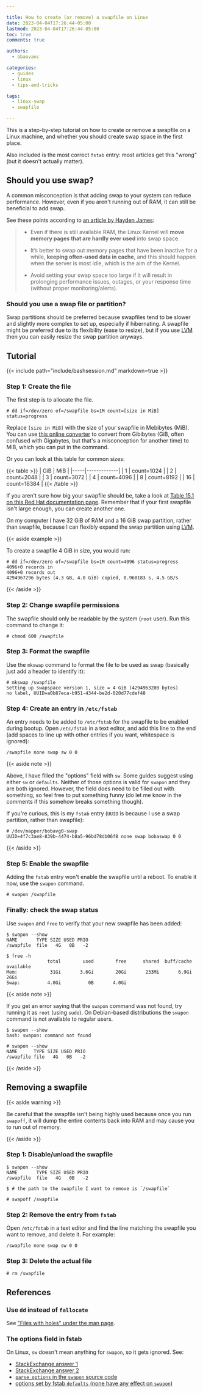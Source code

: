 ```yaml
---

title: How to create (or remove) a swapfile on Linux
date: 2023-04-04T17:26:44-05:00
lastmod: 2023-04-04T17:26:44-05:00
toc: true
comments: true

authors:
  - bbaovanc

categories:
  - guides
  - linux
  - tips-and-tricks

tags:
  - linux-swap
  - swapfile

---
```


This is a step-by-step tutorial on how to create or remove a swapfile on a Linux
machine, and whether you should create swap space in the first place.

Also included is the most correct `fstab` entry: most articles get this "wrong"
(but it doesn't actually matter).

<!--more-->

## Should you use swap?

A common misconception is that adding swap to your system can reduce
performance. However, even if you aren't running out of RAM, it can still be
beneficial to add swap.

See these points according to [an article by Hayden James][always-add-swap]:

> - Even if there is still available RAM, the Linux Kernel will **move memory
>   pages that are hardly ever used** into swap space.
>
> - It’s better to swap out memory pages that have been inactive for a while,
>   **keeping often-used data in cache**, and this should happen when the server
>   is most idle, which is the aim of the Kernel.
>
> - Avoid setting your swap space too large if it will result in prolonging
>   performance issues, outages, or your response time (without proper
>   monitoring/alerts).

[always-add-swap]: https://haydenjames.io/linux-performance-almost-always-add-swap-space/

### Should you use a swap file or partition?

Swap partitions should be preferred because swapfiles tend to be slower and
slightly more complex to set up, especially if hibernating. A swapfile might be
preferred due to its flexibility (ease to resize), but if you use
[LVM][lvm-archwiki] then you can easily resize the swap partition anyways.

[lvm-archwiki]: https://wiki.archlinux.org/title/LVM

## Tutorial

{{< include path="include/bashsession.md" markdown=true >}}

### Step 1: Create the file

The first step is to allocate the file.

```bashsession
# dd if=/dev/zero of=/swapfile bs=1M count=[size in MiB] status=progress
```

Replace `[size in MiB]` with the size of your swapfile in Mebibytes (MiB). You
can use [this online converter](https://www.convertunits.com/from/GiB/to/MiB) to
convert from Gibibytes (GiB, often confused with Gigabytes, but that's a
misconception for another time) to MiB, which you can put in the command.

Or you can look at this table for common sizes:

{{< table >}}
| GiB | MiB         |
|-----|-------------|
| 1   | count=1024  |
| 2   | count=2048  |
| 3   | count=3072  |
| 4   | count=4096  |
| 8   | count=8192  |
| 16  | count=16384 |
{{< /table >}}

If you aren't sure how big your swapfile should be, take a look at [Table 15.1
on this Red Hat documentation page][redhat-swap-table]. Remember that if your
first swapfile isn't large enough, you can create another one.

[redhat-swap-table]: https://access.redhat.com/documentation/en-us/red_hat_enterprise_linux/7/html/storage_administration_guide/ch-swapspace#tb-recommended-system-swap-space

On my computer I have 32 GiB of RAM and a 16 GiB swap partition, rather than
swapfile, because I can flexibly expand the swap partition using
[LVM][lvm-archwiki].

{{< aside example >}}

To create a swapfile 4 GiB in size, you would run:

```bashsession
# dd if=/dev/zero of=/swapfile bs=1M count=4096 status=progress
4096+0 records in
4096+0 records out
4294967296 bytes (4.3 GB, 4.0 GiB) copied, 0.960183 s, 4.5 GB/s
```

{{< /aside >}}

### Step 2: Change swapfile permissions

The swapfile should only be readable by the system (`root` user). Run this
command to change it:

```bashsession
# chmod 600 /swapfile
```

### Step 3: Format the swapfile

Use the `mkswap` command to format the file to be used as swap (basically just
add a header to identify it):

```bashsession
# mkswap /swapfile
Setting up swapspace version 1, size = 4 GiB (4294963200 bytes)
no label, UUID=a0b87eca-b951-4344-be2d-020d77cdef48
```

### Step 4: Create an entry in `/etc/fstab`

An entry needs to be added to `/etc/fstab` for the swapfile to be enabled during
bootup. Open `/etc/fstab` in a text editor, and add this line to the end (add
spaces to line up with other entries if you want, whitespace is ignored):

```text
/swapfile none swap sw 0 0
```

{{< aside note >}}

Above, I have filled the "options" field with `sw`. Some guides suggest using
either `sw` or `defaults`. Neither of those options is valid for `swapon` and
they are both ignored. However, the field does need to be filled out with
something, so feel free to put something funny (do let me know in the comments
if this somehow breaks something though).

If you're curious, this is my `fstab` entry (`UUID` is because I use a swap
partition, rather than swapfile):

```text
# /dev/mapper/bobavg0-swap
UUID=4f7c3ae8-839b-4474-b8a5-96bd78db06f8 none swap bobaswap 0 0
```

{{< /aside >}}

### Step 5: Enable the swapfile

Adding the `fstab` entry won't enable the swapfile until a reboot. To enable it
now, use the `swapon` command.

```bashsession
# swapon /swapfile
```

### Finally: check the swap status

Use `swapon` and `free` to verify that your new swapfile has been added:

```bashsession
$ swapon --show
NAME       TYPE SIZE USED PRIO
/swapfile  file   4G   0B   -2

$ free -h
               total        used        free      shared  buff/cache   available
Mem:            31Gi       3.6Gi        20Gi       233Mi       6.9Gi        26Gi
Swap:          4.0Gi          0B       4.0Gi
```

{{< aside note >}}

If you get an error saying that the `swapon` command was not found, try running
it as `root` (using `sudo`). On Debian-based distributions the `swapon` command
is not available to regular users.

```bashsession
$ swapon --show
bash: swapon: command not found

# swapon --show
NAME      TYPE SIZE USED PRIO
/swapfile file   4G   0B   -2
```

{{< /aside >}}

## Removing a swapfile

{{< aside warning >}}

Be careful that the swapfile isn't being highly used because once you run
`swapoff`, it will dump the entire contents back into RAM and may cause you to
run out of memory.

{{< /aside >}}

### Step 1: Disable/unload the swapfile

```bashsession
$ swapon --show
NAME       TYPE SIZE USED PRIO
/swapfile  file   4G   0B   -2

$ # the path to the swapfile I want to remove is `/swapfile`

# swapoff /swapfile
```

### Step 2: Remove the entry from `fstab`

Open `/etc/fstab` in a text editor and find the line matching the swapfile you
want to remove, and delete it. For example:

```text
/swapfile none swap sw 0 0
```

### Step 3: Delete the actual file

```bashsession
# rm /swapfile
```

## References

### Use `dd` instead of `fallocate`

See ["Files with holes" under the man page][swapon-holes-man].

[swapon-holes-man]: https://man.archlinux.org/man/core/util-linux/swapon.8.en#Files_with_holes

### The options field in fstab

On Linux, `sw` doesn't mean anything for `swapon`, so it gets ignored. See:

- [StackExchange answer 1](https://unix.stackexchange.com/a/365961/525130)
- [StackExchange answer 2](https://unix.stackexchange.com/a/365954/525130)
- [`parse_options` in the `swapon` source code](https://github.com/util-linux/util-linux/blob/2ea397239683270a0fc8cd3b72ed5457f52dbda8/sys-utils/swapon.c#L699)
- [options set by fstab `defaults` (none have any effect on `swapon`)](https://man.archlinux.org/man/fstab.5#The_fourth_field_(%3Ci%3Efs_mntops%3C/i%3E).)

